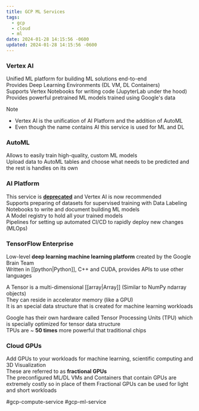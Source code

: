 ```yaml
---
title: GCP ML Services
tags:
  - gcp
  - cloud
  - ml
date: 2024-01-28 14:15:56 -0600
updated: 2024-01-28 14:15:56 -0600
---
```


### Vertex AI
Unified ML platform for building ML solutions end-to-end  
Provides Deep Learning Environments (DL VM, DL Containers)  
Supports Vertex Notebooks for writing code (JupyterLab under the hood)  
Provides powerful pretrained ML models trained using Google's data

 > [!NOTE]
 > * Vertex AI is the unification of AI Platform and the addition of AutoML
 > * Even though the name contains AI this service is used for ML and DL

### AutoML
Allows to easily train high-quality, custom ML models  
Upload data to AutoML tables and choose what needs to be predicted and the rest is handles on its own

### AI Platform
This service is **<u>deprecated</u>** and Vertex AI is now recommended  
Supports preparing of datasets for supervised training with Data Labeling  
Notebooks to write and document building ML models  
A Model registry to hold all your trained models  
Pipelines for setting up automated CI/CD to rapidly deploy new changes (MLOps)

### TensorFlow Enterprise
Low-level **deep learning machine learning platform** created by the Google Brain Team  
Written in [[python|Python]], C++ and CUDA, provides APIs to use other languages

A Tensor is a multi-dimensional [[array|Array]] (Similar to NumPy ndarray objects)  
They can reside in accelerator memory (like a GPU)  
It is an special data structure that is created for machine learning workloads

Google has their own hardware called Tensor Processing Units (TPU) which is specially optimized for tensor data structure  
TPUs are ~ **50 times** more powerful that traditional chips

### Cloud GPUs
Add GPUs to your workloads for machine learning, scientific computing and 3D Visualization  
These are referred to as **fractional GPUs**  
The preconfigured ML/DL VMs and Containers that contain GPUs are extremely costly so in place of them Fractional GPUs can be used for light and short workloads

#gcp-compute-service #gcp-ml-service
